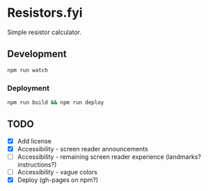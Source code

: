 # Resistors.fyi

Simple resistor calculator.

## Development

```bash
npm run watch
```

### Deployment

```bash
npm run build && npm run deploy
```

## TODO

* [x] Add license
* [x] Accessibility - screen reader announcements
* [ ] Accessibility - remaining screen reader experience (landmarks? instructions?)
* [ ] Accessibility - vague colors
* [x] Deploy (gh-pages on npm?)
